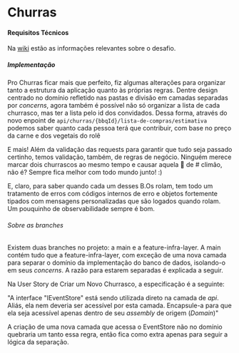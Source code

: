 # Churras

#### Requisitos Técnicos

Na [wiki](https://github.com/trinca137/trinca-challenge/wiki/Comece-por-aqui) estão as informações relevantes sobre o desafio.

##### Implementação

Pro Churras ficar mais que perfeito, fiz algumas alterações para organizar tanto a estrutura da aplicação quanto às próprias regras. Dentre design centrado no domínio refletido nas pastas e divisão em camadas separadas por *concerns*, agora também é possível não só organizar a lista de cada churrasco, mas ter a lista pelo id dos convidados. Dessa forma, através do novo enpoint de `api/churras/{bbqId}/lista-de-compras/estimativa` podemos saber quanto cada pessoa terá que contribuir, com base no preço da carne e dos vegetais do rolê

E mais! Além da validação das requests para garantir que tudo seja passado certinho, temos validação, também, de regras de negócio. Ninguém merece marcar dois churrascos ao mesmo tempo e causar aquela 🥧 de # climão, não é? Sempre fica melhor com todo mundo junto! :)

E, claro, para saber quando cada um desses B.Os rolam, tem todo um tratamento de erros com códigos internos de erro e objetos fortemente tipados com mensagens personalizadas que são logados quando rolam. Um pouquinho de observabilidade sempre é bom. 


###### Sobre as branches

Existem duas branches no projeto: a main e a feature-infra-layer. A main contém tudo que a feature-infra-layer, com exceção de uma nova camada para separar o domínio da implementação do banco de dados, isolando-o em seus *concerns*. A razão para estarem separadas é explicada a seguir. 

Na User Story de Criar um Novo Churrasco, a especificação é a seguinte:

"A interface "IEventStore" está sendo utilizada direto na camada de _api_. Aliás, ela nem deveria ser acessível por esta camada. Encapsule-a para que ela seja acessível apenas dentro de seu _assembly_ de origem (_Domain_)"

A criação de uma nova camada que acessa o EventStore não no domínio quebraria um tanto essa regra, então fica como extra apenas para seguir a lógica da separação. 
